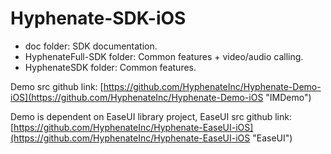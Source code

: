 # Hyphenate-SDK-iOS
- doc folder: SDK documentation.
- HyphenateFull-SDK folder: Common features + video/audio calling.
- HyphenateSDK folder: Common features.

Demo src github link: [https://github.com/HyphenateInc/Hyphenate-Demo-iOS](https://github.com/HyphenateInc/Hyphenate-Demo-iOS "IMDemo")

Demo is dependent on EaseUI library project, EaseUI src github link:[https://github.com/HyphenateInc/Hyphenate-EaseUI-iOS](https://github.com/HyphenateInc/Hyphenate-EaseUI-iOS "EaseUI")
